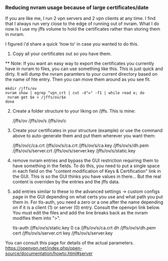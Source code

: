 
### Reducing nvram usage because of large certificates/date
If you are like me, I run 2 vpn servers and 2 vpn clients at any time.  I find that I always run very close to the edge of running out of nvram.  What I do now is I use my jffs volume to hold the certificates rather than storing them in nvram.  

I figured i'd share a quick 'how to' in case you wanted to do this.

1) Copy all your certificates out so you have them.

** Note: If you want an easy way to export the certificates you currently have in nvram to files, you can use something like this.  This is just quick and dirty.  It will dump the nvram paramters to your current directory based on the name of hte entry.  Then you can move them around as you see fit.

    mkdir /jffs/ov
    nvram show | egrep ^vpn_crt | cut -d"=" -f1 | while read e; do   
     nvram get $e > /jffs/ov/$e
    done 

2) Create a folder structure to your liking on /jffs.  This is mine:

     /jffs/ov
     /jffs/ov/s
     /jffs/ov/c

3) Create your certificates in your structure (example) or use the command above to auto-generate them and put them wherever you want them:

    /jffs/ov/c/ca.crt
    /jffs/ov/s/ca.crt
    /jffs/ov/s/ca.key
    /jffs/ov/s/dh.pem
    /jffs/ov/s/server.crt
    /jffs/ov/s/server.key
    /jffs/ov/s/static.key

4) remove nvram entries and bypass the GUI restriction requiring them to have something in the fields.  To do this, you need to put a single space in each field on the "content modification of Keys & Certification" link in the GUI. This is so the GUI thinks you have values in there...  But the real content is overriden by the entries and the jffs data.

5) add entries similar to these to the advanced settings -> custom configs page in the GUI depending on what certs you use and what path you put them in.  For tls-auth, you need a zero or a one after the name depending on if it is a client (1) or server (0) entry.  Consult the openvpn link below. You must edit the files and add the line breaks back as the nvram modifies them into ">".

     tls-auth /jffs/ov/s/static.key 0
     ca /jffs/ov/s/ca.crt
     dh /jffs/ov/s/dh.pem
     cert /jffs/ov/s/server.crt
     key /jffs/ov/s/server.key

You can consult this page for details of the actual parameters.
https://openvpn.net/index.php/open-source/documentation/howto.html#server
